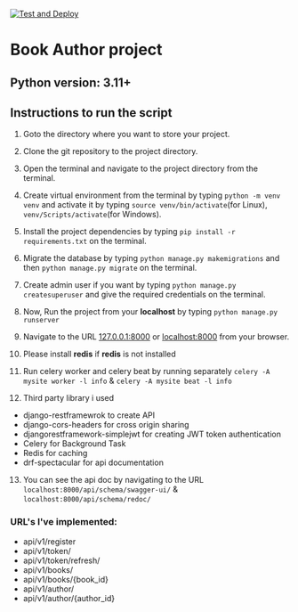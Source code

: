 [![Test and Deploy](https://github.com/aalmobin/book-project/actions/workflows/build_test.yml/badge.svg)](https://github.com/aalmobin/book-project/actions/workflows/build_test.yml)

# Book Author project

## Python version: 3.11+

## Instructions to run the script

1. Goto the directory where you want to store your project.
2. Clone the git repository to the project directory.
3. Open the terminal and navigate to the project directory from the terminal.
4. Create virtual environment from the terminal by typing ```python -m venv venv``` and activate it by typing `source venv/bin/activate`(for Linux), `venv/Scripts/activate`(for Windows).

5. Install the project dependencies by typing `pip install -r requirements.txt` on the terminal.
6. Migrate the database by typing `python manage.py makemigrations` and then `python manage.py migrate` on the terminal.
7. Create admin user if you want by typing `python manage.py createsuperuser` and give the required credentials on the terminal.
8. Now, Run the project from your **localhost** by typing `python manage.py runserver`
9. Navigate to the URL [127.0.0.1:8000](127.0.0.1:8000) or [localhost:8000](localhost:8000) from your browser.
10. Please install **redis** if **redis** is not installed
11. Run celery worker and celery beat by running separately `celery -A mysite worker -l info` & `celery -A mysite beat -l info`
12. Third party library i used
* django-restframewrok to create API
* django-cors-headers for cross origin sharing
* djangorestframework-simplejwt for creating JWT token authentication
* Celery for Background Task
* Redis for caching
* drf-spectacular for api documentation
13. You can see the api doc by navigating to the URL `localhost:8000/api/schema/swagger-ui/` & `localhost:8000/api/schema/redoc/`

### URL's I've implemented:
* api/v1/register
* api/v1/token/
* api/v1/token/refresh/
* api/v1/books/
* api/v1/books/{book_id}
* api/v1/author/
* api/v1/author/{author_id}

